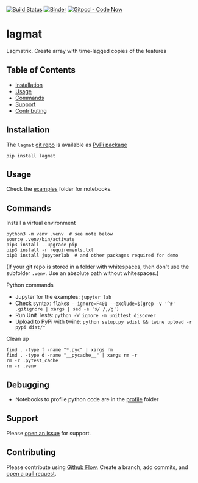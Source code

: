 [![Build Status](https://travis-ci.org/kmedian/lagmat.svg?branch=master)](https://travis-ci.org/kmedian/lagmat)
[![Binder](https://mybinder.org/badge.svg)](https://mybinder.org/v2/gh/kmedian/lagmat/master?urlpath=lab)
[![Gitpod - Code Now](https://img.shields.io/badge/Gitpod-code%20now-blue.svg?longCache=true)](https://gitpod.io#https://github.com/kmedian/lagmat)

# lagmat
Lagmatrix. Create array with time-lagged copies of the features


## Table of Contents
* [Installation](#installation)
* [Usage](#usage)
* [Commands](#commands)
* [Support](#support)
* [Contributing](#contributing)


## Installation
The `lagmat` [git repo](http://github.com/kmedian/lagmat) is available as [PyPi package](https://pypi.org/project/lagmat)

```
pip install lagmat
```


## Usage
Check the [examples](examples) folder for notebooks.


## Commands
Install a virtual environment

```
python3 -m venv .venv  # see note below
source .venv/bin/activate
pip3 install --upgrade pip
pip3 install -r requirements.txt
pip3 install jupyterlab  # and other packages required for demo
```

(If your git repo is stored in a folder with whitespaces, then don't use the subfolder `.venv`. Use an absolute path without whitespaces.)

Python commands

* Jupyter for the examples: `jupyter lab`
* Check syntax: `flake8 --ignore=F401 --exclude=$(grep -v '^#' .gitignore | xargs | sed -e 's/ /,/g')`
* Run Unit Tests: `python -W ignore -m unittest discover`
* Upload to PyPi with twine: `python setup.py sdist && twine upload -r pypi dist/*`

Clean up 

```
find . -type f -name "*.pyc" | xargs rm
find . -type d -name "__pycache__" | xargs rm -r
rm -r .pytest_cache
rm -r .venv
```

## Debugging
* Notebooks to profile python code are in the [profile](profile) folder


## Support
Please [open an issue](https://github.com/kmedian/lagmat/issues/new) for support.


## Contributing
Please contribute using [Github Flow](https://guides.github.com/introduction/flow/). Create a branch, add commits, and [open a pull request](https://github.com/kmedian/lagmat/compare/).
